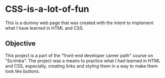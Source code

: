 # CSS-is-a-lot-of-fun

This is a dummy web page that was created with the intent to implement what I have learned in HTML and CSS.

## Objective

This project is a part of the "front-end developer career path" course on "Scrimba". The project was a means to practice what I had learned in HTML and CSS, especially,
creating links and styling them in a way to make them look like buttons. 
